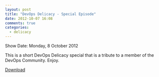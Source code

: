 ```yaml
---
layout: post
title: "DevOps Delicacy - Special Episode"
date: 2012-10-07 16:08
comments: true
categories: 
  - delicacy
---
```

Show Date:  Monday, 8 October 2012

This is a short DevOps Delicacy special that is a tribute to a member of the DevOps Community.  Enjoy.

[Download](http://traffic.libsyn.com/foodfight/DevOps-Delicacy-Special.mp3)
